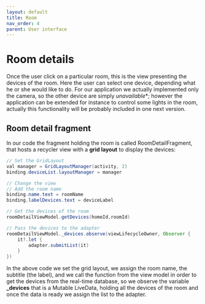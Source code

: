 ```yaml
---
layout: default
title: Room
nav_order: 4
parent: User interface
---
```

#  Room details

Once the user click on a particular room, this is the view presenting the devices of the room. Here the user can select one device, depending what he or she would like to do. For our application we actually implemented only the camera, so the other device are simply *unavailable**; however the application can be extended for instance to control some lights in the room, actually this functionality will be probably included in one next version.

##  Room detail fragment

In our code the fragment holding the room is called RoomDetailFragment, that hosts a recycler view with a **grid layout** to display the devices:
```java
// Set the GridLayout
val manager = GridLayoutManager(activity, 2)
binding.deviceList.layoutManager = manager

// Change the view
// Add the room name
binding.name.text = roomName
binding.labelDevices.text = deviceLabel

// Get the devices of the room
roomDetailViewModel.getDevices(homeId,roomId)

// Pass the devices to the adapter
roomDetailViewModel._devices.observe(viewLifecycleOwner, Observer {
    it?.let {
        adapter.submitList(it)
    }
})
```
In the above code we set the grid layout, we assign the room name, the subtitle (the label), and we call the function from the view model in order to get the devices from the real-time database, so we observe the variable **_devices** that is a Mutable LiveData, holding all the devices of the room and once the data is ready we assign the list to the adapter.
